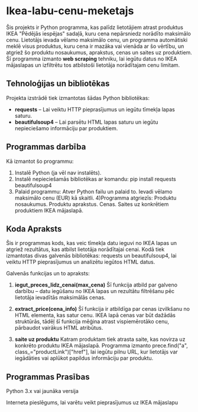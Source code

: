 # Ikea-labu-cenu-meketajs

Šis projekts ir Python programma, kas palīdz lietotājiem atrast produktus IKEA "Pēdējās iespējas" sadaļā, kuru cena nepārsniedz norādīto maksimālo cenu. Lietotājs ievada vēlamo maksimālo cenu, un programma automātiski meklē visus produktus, kuru cena ir mazāka vai vienāda ar šo vērtību, un atgriež šo produktu nosaukumus, aprakstus, cenas un saites uz produktiem.
Šī programma izmanto **web scraping** tehniku, lai iegūtu datus no IKEA mājaslapas un izfiltrētu tos atbilstoši lietotāja norādītajam cenu limitam.

## Tehnoloģijas un bibliotēkas

Projekta izstrādē tiek izmantotas šādas Python bibliotēkas:

- **requests** – Lai veiktu HTTP pieprasījumus un iegūtu tīmekļa lapas saturu.
- **beautifulsoup4** – Lai parsētu HTML lapas saturu un iegūtu nepieciešamo informāciju par produktiem.

## Programmas darbība

Kā izmantot šo programmu:
1) Instalē Python (ja vēl nav instalēts).
2) Instalē nepieciešamās bibliotēkas ar komandu:
   pip install requests beautifulsoup4
3) Palaid programmu:
Atver Python failu un palaid to.
Ievadi vēlamo maksimālo cenu (EUR) kā skaitli.
4)Programma atgriezīs:
Produktu nosaukumus.
Produktu aprakstus.
Cenas.
Saites uz konkrētiem produktiem IKEA mājaslapā.

## Koda Apraksts
Šis ir programmas kods, kas veic tīmekļa datu ieguvi no IKEA lapas un atgriež rezultātus, kas atbilst lietotāja norādītajai cenai. Kodā tiek izmantotas divas galvenās bibliotēkas: requests un beautifulsoup4, lai veiktu HTTP pieprasījumus un analizētu iegūtos HTML datus.

Galvenās funkcijas un to apraksts:
1) **iegut_preces_lidz_cenai(max_cena)**
Šī funkcija atbild par galveno darbību – datu iegūšanu no IKEA lapas un rezultātu filtrēšanu pēc lietotāja ievadītās maksimālās cenas.

2) **extract_price(cena_info)**
Šī funkcija ir atbildīga par cenas izvilkšanu no HTML elementa, kas satur cenu. IKEA lapā cenas var būt dažādās struktūrās, tādēļ šī funkcija mēģina atrast vispiemērotāko cenu, pārbaudot vairākus HTML atribūtus.

3) **saite uz produktu**
Katram produktam tiek atrasta saite, kas novirza uz konkrēto produktu IKEA mājaslapā. Programma izmanto prece.find("a", class_="productLink")["href"], lai iegūtu pilnu URL, kur lietotājs var iegādāties vai aplūkot papildus informāciju par produktu.

## Programmas Prasības
Python 3.x vai jaunāka versija

Interneta pieslēgums, lai varētu veikt pieprasījumus uz IKEA mājaslapu
